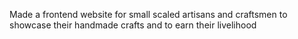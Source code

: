 Made a frontend website for small scaled artisans and craftsmen to showcase their handmade crafts and to earn their livelihood
